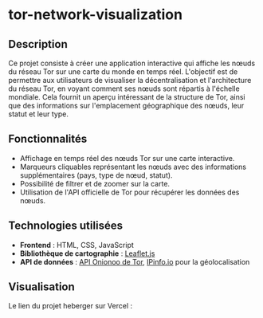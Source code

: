 # tor-network-visualization

## Description

Ce projet consiste à créer une application interactive qui affiche les nœuds du réseau Tor sur une carte du monde en temps réel. L'objectif est de permettre aux utilisateurs de visualiser la décentralisation et l'architecture du réseau Tor, en voyant comment ses nœuds sont répartis à l'échelle mondiale. Cela fournit un aperçu intéressant de la structure de Tor, ainsi que des informations sur l'emplacement géographique des nœuds, leur statut et leur type.

## Fonctionnalités

- Affichage en temps réel des nœuds Tor sur une carte interactive.
- Marqueurs cliquables représentant les nœuds avec des informations supplémentaires (pays, type de nœud, statut).
- Possibilité de filtrer et de zoomer sur la carte.
- Utilisation de l'API officielle de Tor pour récupérer les données des nœuds.

## Technologies utilisées

- **Frontend** : HTML, CSS, JavaScript
- **Bibliothèque de cartographie** : [Leaflet.js](https://leafletjs.com/)
- **API de données** : [API Onionoo de Tor](https://onionoo.torproject.org/summary), [IPinfo.io](https://ipinfo.io/) pour la géolocalisation

## Visualisation 

Le lien du projet heberger sur Vercel : 

